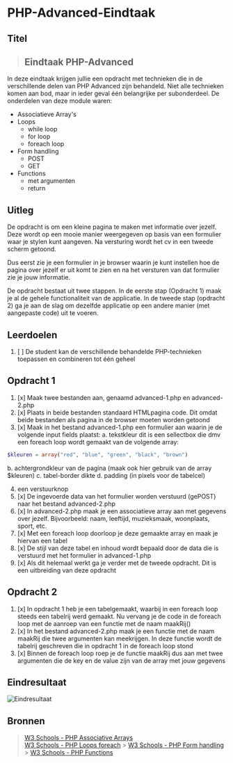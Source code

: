 # PHP-Advanced-Eindtaak

## Titel

> ## Eindtaak PHP-Advanced

In deze eindtaak krijgen jullie een opdracht met technieken die in de verschillende delen van PHP Advanced zijn behandeld. Niet alle technieken komen aan bod, maar in ieder geval één belangrijke per subonderdeel. De onderdelen van deze module waren:

- Associatieve Array's
- Loops
  - while loop
  - for loop
  - foreach loop
- Form handling
  - POST
  - GET
- Functions
  - met argumenten
  - return

## Uitleg

De opdracht is om een kleine pagina te maken met informatie over jezelf. Deze wordt op een mooie manier weergegeven op basis van een formulier waar je stylen kunt aangeven. Na versturing wordt het cv in een tweede scherm getoond.

Dus eerst zie je een formulier in je browser waarin je kunt instellen hoe de pagina over jezelf er uit komt te zien en na het versturen van dat formulier zie je jouw informatie.

De opdracht bestaat uit twee stappen. In de eerste stap (Opdracht 1) maak je al de gehele functionaliteit van de applicatie. In de tweede stap (opdracht 2) ga je aan de slag om dezelfde applicatie op een andere manier (met aangepaste code) uit te voeren.

## Leerdoelen

1. [ ] De student kan de verschillende behandelde PHP-technieken toepassen en combineren tot één geheel

## Opdracht 1

1. [x] Maak twee bestanden aan, genaamd advanced-1.php en advanced-2.php
2. [x] Plaats in beide bestanden standaard HTMLpagina code. Dit omdat beide bestanden als pagina in de browser moeten worden getoond
3. [x] Maak in het bestand advanced-1.php een formulier aan waarin je de volgende input fields plaatst:
       a. tekstkleur
       dit is een sellectbox die dmv een foreach loop wordt gemaakt van de volgende array:

```php
$kleuren = array("red", "blue", "green", "black", "brown")
```

b. achtergrondkleur van de pagina (maak ook hier gebruik van de array \$kleuren)
c. tabel-border dikte
d. padding (in pixels voor de tabelcel)

4. een verstuurknop
5. [x] De ingevoerde data van het formulier worden verstuurd (gePOST) naar het bestand advanced-2.php
6. [x] In advanced-2.php maak je een associatieve array aan met gegevens over jezelf. Bijvoorbeeld: naam, leeftijd, muzieksmaak, woonplaats, sport, etc.
7. [x] Met een foreach loop doorloop je deze gemaakte array en maak je hiervan een tabel
8. [x] De stijl van deze tabel en inhoud wordt bepaald door de data die is verstuurd met het formulier in advanced-1.php
9. [x] Als dit helemaal werkt ga je verder met de tweede opdracht. Dit is een uitbreiding van deze opdracht

## Opdracht 2

1. [x] In opdracht 1 heb je een tabelgemaakt, waarbij in een foreach loop steeds een tabelrij werd gemaakt. Nu vervang je de code in de foreach loop met de aanroep van een functie met de naam maakRij()
2. [x] In het bestand advanced-2.php maak je een functie met de naam maakRij die twee argumenten kan meekrijgen. In deze functie wordt de tabelrij geschreven die in opdracht 1 in de foreach loop stond
3. [x] Binnen de foreach loop roep je de functie maakRij dus aan met twee argumenten die de key en de value zijn van de array met jouw gegevens

## Eindresultaat

![Eindresultaat](https://github.com/ROC-van-Amsterdam-College-Amstelland/PHP-ADVANCED/blob/master/opdracht/images/resultaat.png)

## Bronnen

> [W3 Schools - PHP Associative Arrays](https://www.w3schools.com/php/php_arrays_associative.asp)  
> [W3 Schools - PHP Loops foreach](https://www.w3schools.com/php/php_looping_foreach.asp) > [W3 Schools - PHP Form handling](https://www.w3schools.com/php/php_forms.asp) > [W3 Schools - PHP Functions](https://www.w3schools.com/php/php_functions.asp)
